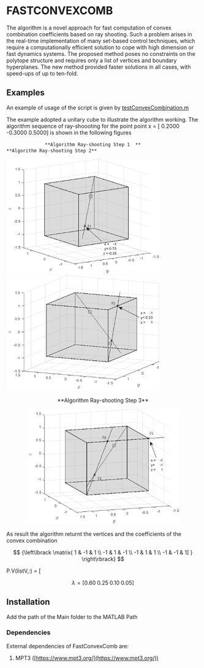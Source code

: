 # FASTCONVEXCOMB

The algorithm is a novel approach for fast computation of convex combination coefficients based on
ray shooting. Such a problem arises in the real-time implementation of many set-based control techniques, which require a
computationally efficient solution to cope with high dimension or fast dynamics systems. The proposed method poses no
constraints on the polytope structure and requires only a list of vertices and boundary hyperplanes. The new method provided faster solutions in all cases, with speed-ups of up to ten-fold.

## Examples

 An example of usage of the script is given by [testConvexCombination.m](testConvexCombination.m)
 
 The example adopted a unitary cube to illustrate the algorithm working. 
 The algorithm sequence of ray-shoooting for the point point x = [ 0.2000  -0.3000    0.5000] is shown in the following figures
 
                  **Algorithm Ray-shooting Step 1  **                           **Algorithm Ray-shooting Step 2** 
                 
<img src="Ray_shooting1.png" width="399" height="300">                   <img src="Ray_shooting2.png" width="399" height="300">
<p align="center">
**Algorithm Ray-shooting Step 3**          
</p>                                              
<p align="center">
<img src="Ray_shooting3.png" width="399" height="300">
</p>

As result the algorithm returnt the vertices and the coefficients of the convex combination


$$ {\left\lbrack \matrix{ 1  &  -1  &   1 \\
                         -1  &   1  &  -1 \\
                         -1  &   1  &   1 \\
                         -1  &  -1  &   1] } \right\rbrack} 
$$

P.V(listV,:) = [
    

    
$$\lambda = [0.60 \; 0.25 \; 0.10 \;  0.05]$$


## Installation

Add the path of the Main folder to the MATLAB Path

### Dependencies

External dependencies of FastConvexComb are:

1. MPT3 ([https://www.mpt3.org/](https://www.mpt3.org/))

